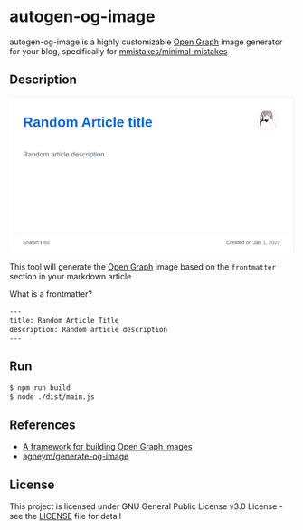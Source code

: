 # autogen-og-image
autogen-og-image is a highly customizable [Open Graph](https://ogp.me/) image generator for your blog, specifically for [mmistakes/minimal-mistakes](https://github.com/mmistakes/minimal-mistakes)


## Description
![](./example.png)

This tool will generate the [Open Graph](https://ogp.me/) image based on the `frontmatter` section in your markdown article

What is a frontmatter?
```
---
title: Random Article Title
description: Random article description
---
```

## Run
```shell
$ npm run build
$ node ./dist/main.js
```

## References
+ [A framework for building Open Graph images](https://github.blog/2021-06-22-framework-building-open-graph-images/)
+ [agneym/generate-og-image](https://github.com/agneym/generate-og-image)

## License
This project is licensed under GNU General Public License v3.0 License - see the [LICENSE](./LICENSE) file for detail
